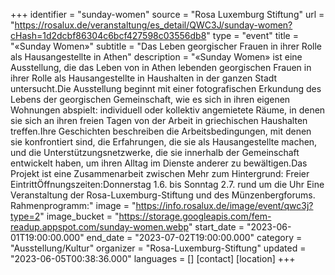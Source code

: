 +++
identifier = "sunday-women"
source = "Rosa Luxemburg Stiftung"
url = "https://rosalux.de/veranstaltung/es_detail/QWC3J/sunday-women?cHash=1d2dcbf86304c6bcf427598c03556db8"
type = "event"
title = "«Sunday Women»"
subtitle = "Das Leben georgischer Frauen in ihrer Rolle als Hausangestellte in Athen"
description = "«Sunday Women» ist eine Ausstellung, die das Leben von in Athen lebenden georgischen Frauen in ihrer Rolle als Hausangestellte in Haushalten in der ganzen Stadt untersucht.Die Ausstellung beginnt mit einer fotografischen Erkundung des Lebens der georgischen Gemeinschaft, wie es sich in ihren eigenen Wohnungen abspielt: individuell oder kollektiv angemietete Räume, in denen sie sich an ihren freien Tagen von der Arbeit in griechischen Haushalten treffen.Ihre Geschichten beschreiben die Arbeitsbedingungen, mit denen sie konfrontiert sind, die Erfahrungen, die sie als Hausangestellte machen, und die Unterstützungsnetzwerke, die sie innerhalb der Gemeinschaft entwickelt haben, um ihren Alltag im Dienste anderer zu bewältigen.Das Projekt ist eine Zusammenarbeit zwischen 
Mehr zum Hintergrund:
Freier EintrittÖffnungszeiten:Donnerstag 1.6. bis Sonntag 2.7. rund um die Uhr
Eine Veranstaltung der Rosa-Luxemburg-Stiftung und des Münzenbergforums.
Rahmenprogramm:"
image = "https://info.rosalux.de/image/event/qwc3j?type=2"
image_bucket = "https://storage.googleapis.com/fem-readup.appspot.com/sunday-women.webp"
start_date = "2023-06-01T19:00:00.000"
end_date = "2023-07-02T19:00:00.000"
category = "Ausstellung/Kultur"
organizer = "Rosa-Luxemburg-Stiftung"
updated = "2023-06-05T00:38:36.000"
languages = []
[contact]
[location]
+++